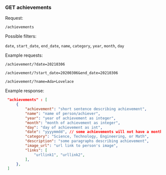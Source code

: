 ### GET achievements

Request: 

`/achievements`

Possible filters:

`date`, `start_date`, `end_date`, `name`, `category`, `year`, `month`, `day`

Example requests:

`/achievement/?date=20210306`

`/achievement/?start_date=20200306&end_date=20210306`

`/achievement/?name=Ada+Lovelace`

Example response:
```json
 "achievements" : [
     {
         "achievement": "short sentence describing achievement",
         "name": "name of person/achiever",
         "year": "year of achievement as integer",
         "month": "month of achievement as integer",
         "day": "day of achievement as int",
         "date": "yyyymmdd", // some achievements will not have a month or day, for which they will default to values 01
         "category": "Science, Technology, Engineering, or Math",
         "description": "some paragraphs describing achievement",
         "image_url": "url link to person's image",
         "links": [
             "urllink1", "urllink2",
         ],
     },
 ]
```
